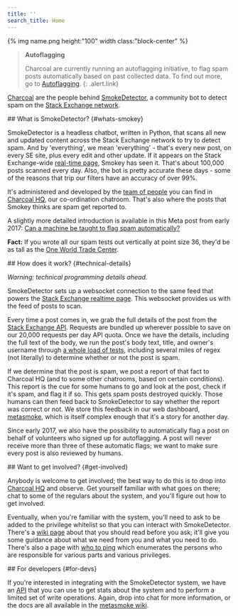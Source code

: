 ```yaml
---
title: ''
search_title: Home
---
```


{% img name.png height:"100" width class:"block-center" %}

> **Autoflagging**
>
> Charcoal are currently running an autoflagging initiative,
> to flag spam posts automatically based on past collected data.
> To find out more, go to [Autoflagging](/flagging).
{: .alert.link}

[Charcoal](http://chat.stackexchange.com/rooms/11540) are the people behind
[SmokeDetector](https://github.com/Charcoal-SE/SmokeDetector),
a community bot to detect spam on the
[Stack Exchange network](http://stackexchange.com).

<section>
## What is SmokeDetector? {#whats-smokey}

SmokeDetector is a headless chatbot, written in Python, that scans
all new and updated content across the Stack Exchange network to try to detect spam.
And by 'everything', we mean 'everything' - that's every new post, on every SE site,
plus every edit and other update.
If it appears on the Stack Exchange-wide
[real-time page](http://stackexchange.com/questions?tab=realtime),
Smokey has seen it.
That's about 100,000 posts scanned every day.
Also, the bot is pretty accurate these days -
some of the reasons that trip our filters have an accuracy of over 99%.

It's administered and developed by the [team of people](/people) you can find in
[Charcoal HQ](http://chat.stackexchange.com/rooms/11540),
our co-ordination chatroom.
That's also where the posts that Smokey thinks are spam get reported to.

A slightly more detailed introduction is available in this Meta post from early 2017:
[Can a machine be taught to flag spam automatically?](https://meta.stackexchange.com/questions/291301)

**Fact:** If you wrote all our spam tests out vertically at point size 36, they'd be as tall as the
[One World Trade Center](https://en.wikipedia.org/wiki/One_World_Trade_Center).
</section>

<section>
## How does it work? {#technical-details}

*Warning: technical programming details ahead.*

SmokeDetector sets up a websocket connection to the same feed that powers the
[Stack Exchange realtime page](http://stackexchange.com/questions?tab=realtime).
This websocket provides us with the feed of posts to scan.

Every time a post comes in, we grab the full details of the post from the
[Stack Exchange API](https://api.stackexchange.com/docs).
Requests are bundled up wherever possible to save on our
20,000 requests per day API quota.
Once we have the details, including the full text of the body,
we run the post's body text, title, and owner's username through
[a whole load of tests](https://github.com/Charcoal-SE/SmokeDetector/blob/master/findspam.py),
including several miles of regex (not literally)
to determine whether or not the post is spam.

If we determine that the post is spam, we post a report of that fact
to Charcoal HQ (and to some other chatrooms, based on certain conditions).
This report is the cue for some humans to go and look at the post, check if it's spam,
and flag it if so.
This gets spam posts destroyed quickly.
Those humans can then feed back to SmokeDetector
to say whether the report was correct or not.
We store this feedback in our web dashboard,
[metasmoke](https://metasmoke.erwaysoftware.com),
which is itself complex enough that it's a story for another day.

Since early 2017, we also have the possibility to automatically
flag a post on behalf of volunteers who signed up for autoflagging.
A post will never receive more than three of these automatic flags;
we want to make sure every post is also reviewed by humans.
</section>
<section>
## Want to get involved? {#get-involved}

Anybody is welcome to get involved; the best way to do this is to drop into
[Charcoal HQ](http://chat.stackexchange.com/rooms/11540)
and observe.
Get yourself familiar with what goes on there;
chat to some of the regulars about the system,
and you'll figure out how to get involved.

Eventually, when you're familiar with the system,
you'll need to ask to be added to the privilege whitelist
so that you can interact with SmokeDetector.
There's a [wiki page](https://github.com/Charcoal-SE/SmokeDetector/wiki/Privileges)
about that you should read before you ask;
it'll give you some guidance about what we need from you and what you need to do.
There's also a page with [who to ping](https://charcoal-se.org/pings/)
which enumerates the persons who are responsible for various parts
and various privileges.
</section>
<section>
## For developers {#for-devs}

If you're interested in integrating with the SmokeDetector system, we have an
[API](/ms/API-Documentation) that you can use to get stats about the system
and to perform a limited set of write operations.
Again, drop into chat for more information,
or the docs are all available in the
[metasmoke wiki](/ms).
</section>
